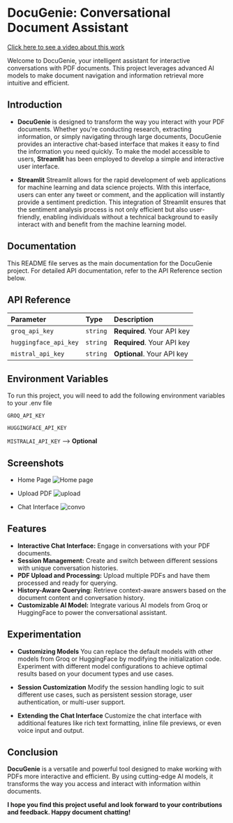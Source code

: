 
# DocuGenie: Conversational Document Assistant

[Click here to see a video about this work](https://youtu.be/4XwLu-2z2dY)

Welcome to DocuGenie, your intelligent assistant for interactive conversations with PDF documents. This project leverages advanced AI models to make document navigation and information retrieval more intuitive and efficient.



## Introduction
- **DocuGenie** is designed to transform the way you interact with your PDF documents. Whether you're conducting research, extracting information, or simply navigating through large documents, DocuGenie provides an interactive chat-based interface that makes it easy to find the information you need quickly. To make the model accessible to users, **Streamlit** has been employed to develop a simple and interactive user interface.


-  **Streamlit**
Streamlit allows for the rapid development of web applications for machine learning and data science projects. With this interface, users can enter any tweet or comment, and the application will instantly provide a sentiment prediction. This integration of Streamlit ensures that the sentiment analysis process is not only efficient but also user-friendly, enabling individuals without a technical background to easily interact with and benefit from the machine learning model.
## Documentation


This README file serves as the main documentation for the DocuGenie project. For detailed API documentation, refer to the API Reference section below.
## API Reference




| Parameter | Type     | Description                |
| :-------- | :------- | :------------------------- |
| `groq_api_key` | `string` | **Required**. Your API key |
`huggingface_api_key` | `string`| **Required**. Your API key|
`mistral_api_key`| `string`| **Optional**. Your API key|
 






## Environment Variables

To run this project, you will need to add the following environment variables to your .env file

`GROQ_API_KEY`

`HUGGINGFACE_API_KEY`

`MISTRALAI_API_KEY` --> **Optional**


## Screenshots
- Home Page
![Home page](https://github.com/user-attachments/assets/d8fa1b4f-e537-44e0-aeb0-b1a9bb7c4c3d)


- Upload PDF
![upload](https://github.com/user-attachments/assets/dfcc4d06-3638-4b2e-9e7e-b2fd025398af)


- Chat Interface
![convo](https://github.com/user-attachments/assets/ffba443c-d067-4b64-bddd-aca26d6c59d3)

## Features

- **Interactive Chat Interface:** Engage in conversations with your PDF documents.
- **Session Management:** Create and switch between different sessions with unique conversation histories.
- **PDF Upload and Processing:** Upload multiple PDFs and have them processed and ready for querying.
- **History-Aware Querying:** Retrieve context-aware answers based on the document content and conversation history.
- **Customizable AI Model:** Integrate various AI models from Groq or HuggingFace to power the conversational assistant.


## Experimentation 
- **Customizing Models**
You can replace the default models with other models from Groq or HuggingFace by modifying the initialization code. Experiment with different model configurations to achieve optimal results based on your document types and use cases.

- **Session Customization**
Modify the session handling logic to suit different use cases, such as persistent session storage, user authentication, or multi-user support.

- **Extending the Chat Interface**
Customize the chat interface with additional features like rich text formatting, inline file previews, or even voice input and output.
## Conclusion
**DocuGenie** is a versatile and powerful tool designed to make working with PDFs more interactive and efficient. By using cutting-edge AI models, it transforms the way you access and interact with information within documents.

**I hope you find this project useful and look forward to your contributions and feedback. Happy document chatting!**
